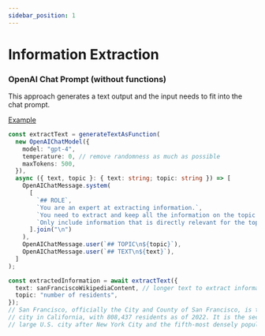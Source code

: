 ```yaml
---
sidebar_position: 1
---
```


# Information Extraction

### OpenAI Chat Prompt (without functions)

This approach generates a text output and the input needs to fit into the chat prompt.

[Example](https://github.com/lgrammel/ai-utils.js/blob/main/examples/basic/src/recipes/information-extraction-openai-chat.ts)

```ts
const extractText = generateTextAsFunction(
  new OpenAIChatModel({
    model: "gpt-4",
    temperature: 0, // remove randomness as much as possible
    maxTokens: 500,
  }),
  async ({ text, topic }: { text: string; topic: string }) => [
    OpenAIChatMessage.system(
      [
        `## ROLE`,
        `You are an expert at extracting information.`,
        `You need to extract and keep all the information on the topic from the text below.`,
        `Only include information that is directly relevant for the topic.`,
      ].join("\n")
    ),
    OpenAIChatMessage.user(`## TOPIC\n${topic}`),
    OpenAIChatMessage.user(`## TEXT\n${text}`),
  ]
);

const extractedInformation = await extractText({
  text: sanFranciscoWikipediaContent, // longer text to extract information from
  topic: "number of residents",
});
// San Francisco, officially the City and County of San Francisco, is the fourth most populous
// city in California, with 808,437 residents as of 2022. It is the second most densely populated
// large U.S. city after New York City and the fifth-most densely populated U.S. county. Among...
```
